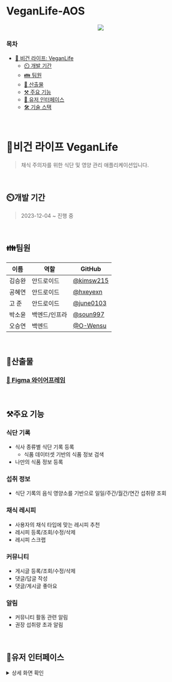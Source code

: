# VeganLife-AOS
<p align="center">
  <img src="https://github.com/Vegan-Life/VeganLife-Backend/assets/47537803/f3ef4db1-6709-4f32-ae51-f491aad3f9ef" />
</p>

### 목차
- [🌿 비건 라이프: VeganLife](#비건-라이프-veganlife) <br/>
    - [⏲️ 개발 기간](#개발-기간) <br/>
    - [👪 팀원](#팀원) <br/>
    - [📃 산출물](#산출물) <br/>
    - [⚒️ 주요 기능](#주요-기능) <br/>
    - [📱 유저 인터페이스](#유저-인터페이스) <br/>
    - [🛠️ 기술 스택](#기술-스택) <br/>
    

<br/>

# 🌿비건 라이프 VeganLife
> 채식 주의자를 위한 식단 및 영양 관리 애플리케이션입니다.

<br/>

## ⏲️개발 기간
> 2023-12-04 ~ 진행 중

<br/>

## 👪팀원
| 이름      | 역할      | GitHub               |
|---------|---------|----------------------|
| 김승완     | 안드로이드   | [@kimsw215](https://github.com/kimsw215) |
| 공혜연     | 안드로이드   | [@hxeyexn](https://github.com/hxeyexn) |
| 고 준     | 안드로이드   | [@june0103](https://github.com/june0103) |
| 박소윤     | 백엔드/인프라 | [@soun997](https://github.com/soun997) |
| 오승연     | 백엔드     | [@O-Wensu](https://github.com/O-Wensu) |

<br/>

## 📃산출물
### [🔗 Figma 와이어프레임](https://www.figma.com/file/Rt7pheH75dRirLrzvG4i7A/%EB%B9%84%EA%B1%B4%EB%9D%BC%EC%9D%B4%ED%94%84-(team%3A-%EC%BD%A9%EA%B3%A0%EA%B8%B0)?type=design&node-id=229-414&mode=design&t=EHYavtaWTamjfuL4-0)

<br/>

## ⚒️주요 기능
### **식단 기록**
- 식사 종류별 식단 기록 등록
  - 식품 데이터셋 기반의 식품 정보 검색
- 나만의 식품 정보 등록 
### **섭취 정보**
-  식단 기록의 음식 영양소를 기반으로 일일/주간/월간/연간 섭취량 조회
### **채식 레시피**
- 사용자의 채식 타입에 맞는 레시피 추천
- 레시피 등록/조회/수정/삭제
- 레시피 스크랩
### **커뮤니티**
- 게시글 등록/조회/수정/삭제
- 댓글/답글 작성
- 댓글/게시글 좋아요
### **알림**
- 커뮤니티 활동 관련 알림
- 권장 섭취량 초과 알림

<br/>

## 📱유저 인터페이스
<details>
<summary>상세 화면 확인</summary>
<p align="center">
  <img src="https://github.com/Vegan-Life/VeganLife-Backend/assets/47537803/6125fee2-c33b-4a3b-837f-69eea4204c63"/>
</p>
</details>

<br/>

